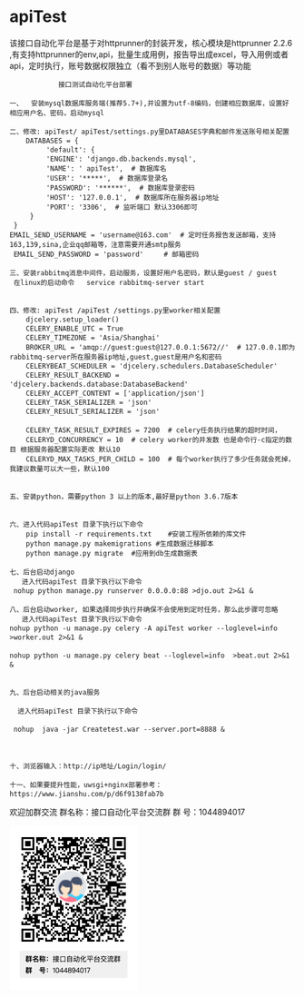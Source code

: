 # apiTest
该接口自动化平台是基于对httprunner的封装开发，核心模块是httprunner 2.2.6 ,有支持httprunner的env,api，批量生成用例，报告导出成excel，导入用例或者api，定时执行，账号数据权限独立（看不到别人账号的数据）等功能

                接口测试自动化平台部署
                
    一、	安装mysql数据库服务端(推荐5.7+),并设置为utf-8编码，创建相应数据库，设置好相应用户名、密码，启动mysql

    二、修改: apiTest/ apiTest/settings.py里DATABASES字典和邮件发送账号相关配置
        DATABASES = {
             'default': {
             'ENGINE': 'django.db.backends.mysql',
             'NAME': ' apiTest',  # 数据库名
             'USER': '*****',  # 数据库登录名
             'PASSWORD': '******',  # 数据库登录密码
             'HOST': '127.0.0.1',  # 数据库所在服务器ip地址
             'PORT': '3306',  # 监听端口 默认3306即可
         }
     }
    EMAIL_SEND_USERNAME = 'username@163.com'  # 定时任务报告发送邮箱，支持163,139,sina,企业qq邮箱等，注意需要开通smtp服务
     EMAIL_SEND_PASSWORD = 'password'     # 邮箱密码

    三、安装rabbitmq消息中间件，启动服务，设置好用户名密码，默认是guest / guest 
     在linux的启动命令   service rabbitmq-server start


    四、修改: apiTest /apiTest /settings.py里worker相关配置
        djcelery.setup_loader()
        CELERY_ENABLE_UTC = True
        CELERY_TIMEZONE = 'Asia/Shanghai'
        BROKER_URL = 'amqp://guest:guest@127.0.0.1:5672//'  # 127.0.0.1即为rabbitmq-server所在服务器ip地址,guest,guest是用户名和密码
        CELERYBEAT_SCHEDULER = 'djcelery.schedulers.DatabaseScheduler'
        CELERY_RESULT_BACKEND = 'djcelery.backends.database:DatabaseBackend'
        CELERY_ACCEPT_CONTENT = ['application/json']
        CELERY_TASK_SERIALIZER = 'json'
        CELERY_RESULT_SERIALIZER = 'json'

        CELERY_TASK_RESULT_EXPIRES = 7200  # celery任务执行结果的超时时间，
        CELERYD_CONCURRENCY = 10  # celery worker的并发数 也是命令行-c指定的数目 根据服务器配置实际更改 默认10
        CELERYD_MAX_TASKS_PER_CHILD = 100  # 每个worker执行了多少任务就会死掉，我建议数量可以大一些，默认100


    五、安装python，需要python 3 以上的版本,最好是python 3.6.7版本


    六、进入代码apiTest 目录下执行以下命令
        pip install -r requirements.txt    #安装工程所依赖的库文件
        python manage.py makemigrations #生成数据迁移脚本
        python manage.py migrate  #应用到db生成数据表

    七、后台启动django
       进入代码apiTest 目录下执行以下命令
     nohup python manage.py runserver 0.0.0.0:88 >djo.out 2>&1 &

    八、后台启动worker, 如果选择同步执行并确保不会使用到定时任务，那么此步骤可忽略
       进入代码apiTest 目录下执行以下命令
    nohup python -u manage.py celery -A apiTest worker --loglevel=info   >worker.out 2>&1 &

    nohup python -u manage.py celery beat --loglevel=info  >beat.out 2>&1 &	


    九、后台启动相关的java服务

      进入代码apiTest 目录下执行以下命令

     nohup  java -jar Createtest.war --server.port=8888 &



    十、浏览器输入：http://ip地址/Login/login/

    十一、如果要提升性能，uwsgi+nginx部署参考：https://www.jianshu.com/p/d6f9138fab7b
    
    
欢迎加群交流
         群名称：接口自动化平台交流群
        群   号：1044894017

![Image text](https://github.com/xueandyue/apiTest/blob/master/qun.png?raw=true)
